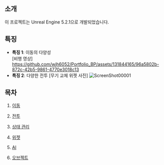 ## 소개

이 프로젝트는 Unreal Engine 5.2.1으로 개발되었습니다.  

## 특징

- **특징 1**: 이동의 다양성  
[비행 영상]  
https://github.com/wjh6052/Portfolio_BP/assets/131844165/96a5802b-872c-42b5-9861-4770e3018c13
- **특징 2**: 다양한 전투
[무기 교체 위젯 사진]
![ScreenShot00001](https://github.com/wjh6052/Portfolio_BP/assets/131844165/8f8657a8-a059-4fba-9fe3-a9c41d0ba39e)


## 목차

1. [이동](https://github.com/users/wjh6052/projects/3/views/1?pane=issue&itemId=70189459)  

2. [전투](https://github.com/users/wjh6052/projects/3/views/1?pane=issue&itemId=70202325)  

3. [상태 관리](https://github.com/users/wjh6052/projects/3/views/1?pane=issue&itemId=70203199)  

4. [위젯](https://github.com/users/wjh6052/projects/3/views/1?pane=issue&itemId=70207460)  

5. [AI](https://github.com/users/wjh6052/projects/3/views/1?pane=issue&itemId=70207760)  

6. [오브젝트](https://github.com/users/wjh6052/projects/3/views/1?pane=issue&itemId=70208084)  




